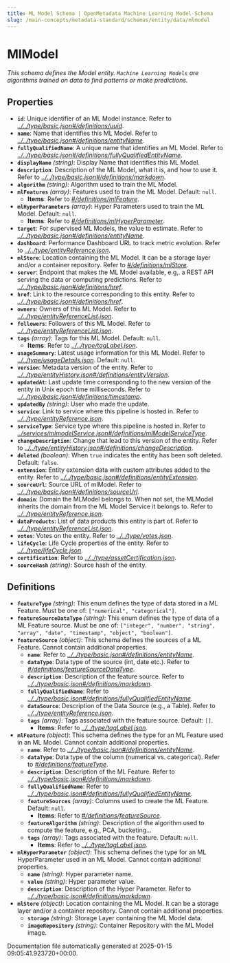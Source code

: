 ```yaml
---
title: ML Model Schema | OpenMetadata Machine Learning Model Schema
slug: /main-concepts/metadata-standard/schemas/entity/data/mlmodel
---
```


# MlModel

*This schema defines the Model entity. `Machine Learning Models` are algorithms trained on data to find patterns or make predictions.*

## Properties

- **`id`**: Unique identifier of an ML Model instance. Refer to *[../../type/basic.json#/definitions/uuid](#/../type/basic.json#/definitions/uuid)*.
- **`name`**: Name that identifies this ML Model. Refer to *[../../type/basic.json#/definitions/entityName](#/../type/basic.json#/definitions/entityName)*.
- **`fullyQualifiedName`**: A unique name that identifies an ML Model. Refer to *[../../type/basic.json#/definitions/fullyQualifiedEntityName](#/../type/basic.json#/definitions/fullyQualifiedEntityName)*.
- **`displayName`** *(string)*: Display Name that identifies this ML Model.
- **`description`**: Description of the ML Model, what it is, and how to use it. Refer to *[../../type/basic.json#/definitions/markdown](#/../type/basic.json#/definitions/markdown)*.
- **`algorithm`** *(string)*: Algorithm used to train the ML Model.
- **`mlFeatures`** *(array)*: Features used to train the ML Model. Default: `null`.
  - **Items**: Refer to *[#/definitions/mlFeature](#definitions/mlFeature)*.
- **`mlHyperParameters`** *(array)*: Hyper Parameters used to train the ML Model. Default: `null`.
  - **Items**: Refer to *[#/definitions/mlHyperParameter](#definitions/mlHyperParameter)*.
- **`target`**: For supervised ML Models, the value to estimate. Refer to *[../../type/basic.json#/definitions/entityName](#/../type/basic.json#/definitions/entityName)*.
- **`dashboard`**: Performance Dashboard URL to track metric evolution. Refer to *[../../type/entityReference.json](#/../type/entityReference.json)*.
- **`mlStore`**: Location containing the ML Model. It can be a storage layer and/or a container repository. Refer to *[#/definitions/mlStore](#definitions/mlStore)*.
- **`server`**: Endpoint that makes the ML Model available, e.g,. a REST API serving the data or computing predictions. Refer to *[../../type/basic.json#/definitions/href](#/../type/basic.json#/definitions/href)*.
- **`href`**: Link to the resource corresponding to this entity. Refer to *[../../type/basic.json#/definitions/href](#/../type/basic.json#/definitions/href)*.
- **`owners`**: Owners of this ML Model. Refer to *[../../type/entityReferenceList.json](#/../type/entityReferenceList.json)*.
- **`followers`**: Followers of this ML Model. Refer to *[../../type/entityReferenceList.json](#/../type/entityReferenceList.json)*.
- **`tags`** *(array)*: Tags for this ML Model. Default: `null`.
  - **Items**: Refer to *[../../type/tagLabel.json](#/../type/tagLabel.json)*.
- **`usageSummary`**: Latest usage information for this ML Model. Refer to *[../../type/usageDetails.json](#/../type/usageDetails.json)*. Default: `null`.
- **`version`**: Metadata version of the entity. Refer to *[../../type/entityHistory.json#/definitions/entityVersion](#/../type/entityHistory.json#/definitions/entityVersion)*.
- **`updatedAt`**: Last update time corresponding to the new version of the entity in Unix epoch time milliseconds. Refer to *[../../type/basic.json#/definitions/timestamp](#/../type/basic.json#/definitions/timestamp)*.
- **`updatedBy`** *(string)*: User who made the update.
- **`service`**: Link to service where this pipeline is hosted in. Refer to *[../../type/entityReference.json](#/../type/entityReference.json)*.
- **`serviceType`**: Service type where this pipeline is hosted in. Refer to *[../services/mlmodelService.json#/definitions/mlModelServiceType](#/services/mlmodelService.json#/definitions/mlModelServiceType)*.
- **`changeDescription`**: Change that lead to this version of the entity. Refer to *[../../type/entityHistory.json#/definitions/changeDescription](#/../type/entityHistory.json#/definitions/changeDescription)*.
- **`deleted`** *(boolean)*: When `true` indicates the entity has been soft deleted. Default: `false`.
- **`extension`**: Entity extension data with custom attributes added to the entity. Refer to *[../../type/basic.json#/definitions/entityExtension](#/../type/basic.json#/definitions/entityExtension)*.
- **`sourceUrl`**: Source URL of mlModel. Refer to *[../../type/basic.json#/definitions/sourceUrl](#/../type/basic.json#/definitions/sourceUrl)*.
- **`domain`**: Domain the MLModel belongs to. When not set, the MLModel inherits the domain from the ML Model Service it belongs to. Refer to *[../../type/entityReference.json](#/../type/entityReference.json)*.
- **`dataProducts`**: List of data products this entity is part of. Refer to *[../../type/entityReferenceList.json](#/../type/entityReferenceList.json)*.
- **`votes`**: Votes on the entity. Refer to *[../../type/votes.json](#/../type/votes.json)*.
- **`lifeCycle`**: Life Cycle properties of the entity. Refer to *[../../type/lifeCycle.json](#/../type/lifeCycle.json)*.
- **`certification`**: Refer to *[../../type/assetCertification.json](#/../type/assetCertification.json)*.
- **`sourceHash`** *(string)*: Source hash of the entity.
## Definitions

- **`featureType`** *(string)*: This enum defines the type of data stored in a ML Feature. Must be one of: `["numerical", "categorical"]`.
- **`featureSourceDataType`** *(string)*: This enum defines the type of data of a ML Feature source. Must be one of: `["integer", "number", "string", "array", "date", "timestamp", "object", "boolean"]`.
- **`featureSource`** *(object)*: This schema defines the sources of a ML Feature. Cannot contain additional properties.
  - **`name`**: Refer to *[../../type/basic.json#/definitions/entityName](#/../type/basic.json#/definitions/entityName)*.
  - **`dataType`**: Data type of the source (int, date etc.). Refer to *[#/definitions/featureSourceDataType](#definitions/featureSourceDataType)*.
  - **`description`**: Description of the feature source. Refer to *[../../type/basic.json#/definitions/markdown](#/../type/basic.json#/definitions/markdown)*.
  - **`fullyQualifiedName`**: Refer to *[../../type/basic.json#/definitions/fullyQualifiedEntityName](#/../type/basic.json#/definitions/fullyQualifiedEntityName)*.
  - **`dataSource`**: Description of the Data Source (e.g., a Table). Refer to *[../../type/entityReference.json](#/../type/entityReference.json)*.
  - **`tags`** *(array)*: Tags associated with the feature source. Default: `[]`.
    - **Items**: Refer to *[../../type/tagLabel.json](#/../type/tagLabel.json)*.
- **`mlFeature`** *(object)*: This schema defines the type for an ML Feature used in an ML Model. Cannot contain additional properties.
  - **`name`**: Refer to *[../../type/basic.json#/definitions/entityName](#/../type/basic.json#/definitions/entityName)*.
  - **`dataType`**: Data type of the column (numerical vs. categorical). Refer to *[#/definitions/featureType](#definitions/featureType)*.
  - **`description`**: Description of the ML Feature. Refer to *[../../type/basic.json#/definitions/markdown](#/../type/basic.json#/definitions/markdown)*.
  - **`fullyQualifiedName`**: Refer to *[../../type/basic.json#/definitions/fullyQualifiedEntityName](#/../type/basic.json#/definitions/fullyQualifiedEntityName)*.
  - **`featureSources`** *(array)*: Columns used to create the ML Feature. Default: `null`.
    - **Items**: Refer to *[#/definitions/featureSource](#definitions/featureSource)*.
  - **`featureAlgorithm`** *(string)*: Description of the algorithm used to compute the feature, e.g., PCA, bucketing...
  - **`tags`** *(array)*: Tags associated with the feature. Default: `null`.
    - **Items**: Refer to *[../../type/tagLabel.json](#/../type/tagLabel.json)*.
- **`mlHyperParameter`** *(object)*: This schema defines the type for an ML HyperParameter used in an ML Model. Cannot contain additional properties.
  - **`name`** *(string)*: Hyper parameter name.
  - **`value`** *(string)*: Hyper parameter value.
  - **`description`**: Description of the Hyper Parameter. Refer to *[../../type/basic.json#/definitions/markdown](#/../type/basic.json#/definitions/markdown)*.
- **`mlStore`** *(object)*: Location containing the ML Model. It can be a storage layer and/or a container repository. Cannot contain additional properties.
  - **`storage`** *(string)*: Storage Layer containing the ML Model data.
  - **`imageRepository`** *(string)*: Container Repository with the ML Model image.


Documentation file automatically generated at 2025-01-15 09:05:41.923720+00:00.
